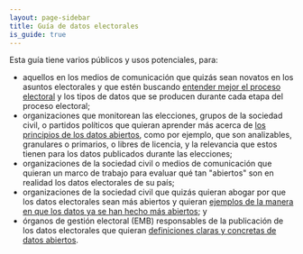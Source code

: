 ```yaml
---
layout: page-sidebar
title: Guía de datos electorales
is_guide: true
---
```


Esta guía tiene varios públicos y usos potenciales, para:

- aquellos en los medios de comunicación que quizás sean novatos en los asuntos electorales y que estén buscando [entender mejor el proceso electoral](/guide/electoral-integrity/) y los tipos de datos que se producen durante cada etapa del proceso electoral;
- organizaciones que monitorean las elecciones, grupos de la sociedad civil, o partidos políticos que quieran aprender más acerca de [los principios de los datos abiertos](/guide/principles/), como por ejemplo, que son analizables, granulares o primarios, o libres de licencia, y la relevancia que estos tienen para los datos publicados durante las elecciones;
- organizaciones de la sociedad civil o medios de comunicación que quieran un marco de trabajo para evaluar qué tan "abiertos" son en realidad los datos electorales de su país;
- organizaciones de la sociedad civil que quizás quieran abogar por que los datos electorales sean más abiertos y quieran [ejemplos de la manera en que los datos ya se han hecho más abiertos](/guide/country-examples/); y
- órganos de gestión electoral (EMB) responsables de la publicación de los datos electorales que quieran [definiciones claras y concretas de datos abiertos](/guide/electoral-integrity/).
